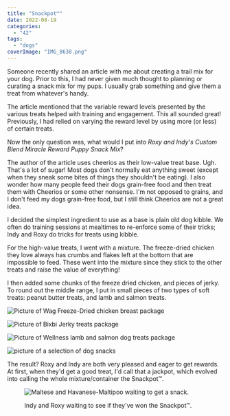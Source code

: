 ```yaml
---
title: "Snackpot™"
date: 2022-08-19
categories: 
  - "42"
tags: 
  - "dogs"
coverImage: "IMG_8638.png"
---
```


Someone recently shared an article with me about creating a trail mix for your dog. Prior to this, I had never given much thought to planning or curating a snack mix for my pups. I usually grab something and give them a treat from whatever's handy.

The article mentioned that the variable reward levels presented by the various treats helped with training and engagement. This all sounded great! Previously, I had relied on varying the reward level by using more (or less) of certain treats.

Now the only question was, what would I put into _Roxy and Indy's Custom Blend Miracle Reward Puppy Snack Mix_?

The author of the article uses cheerios as their low-value treat base. Ugh. That's a lot of sugar! Most dogs don't normally eat anything sweet (except when they sneak some bites of things they shouldn't be eating). I also wonder how many people feed their dogs grain-free food and then treat them with Cheerios or some other nonsense. I'm not opposed to grains, and I don't feed my dogs grain-free food, but I still think Cheerios are not a great idea.

I decided the simplest ingredient to use as a base is plain old dog kibble. We often do training sessions at mealtimes to re-enforce some of their tricks; Indy and Roxy do tricks for treats using kibble.

For the high-value treats, I went with a mixture. The freeze-dried chicken they love always has crumbs and flakes left at the bottom that are impossible to feed. These went into the mixture since they stick to the other treats and raise the value of everything!

I then added some chunks of the freeze dried chicken, and pieces of jerky. To round out the middle range, I put in small pieces of two types of soft treats: peanut butter treats, and lamb and salmon treats.

![Picture of Wag Freeze-Dried chicken breast package](images/IMG_8625.png)

![Picture of Bixbi Jerky treats package](images/IMG_8623.png)

![Picture of Wellness lamb and salmon dog treats package](images/IMG_8624.png)

![picture of a selection of dog snacks](images/IMG_8641-edited.png)

The result? Roxy and Indy are both very pleased and eager to get rewards. At first, when they'd get a good treat, I'd call that a jackpot, which evolved into calling the whole mixture/container the Snackpot™.

<figure>

![Maltese and Havanese-Maltipoo waiting to get a snack.](images/IMG_8631-1.png)

<figcaption>

Indy and Roxy waiting to see if they've won the Snackpot™.

</figcaption>

</figure>
